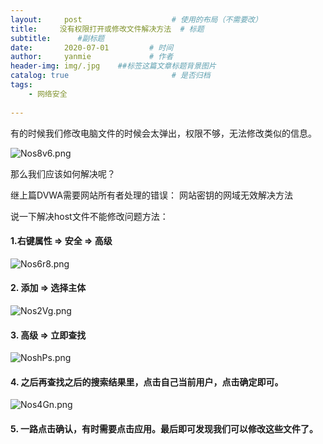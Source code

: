 ```yaml
---
layout:     post                    # 使用的布局（不需要改）
title:     没有权限打开或修改文件解决方法  # 标题 
subtitle:      #副标题
date:       2020-07-01         # 时间
author:     yanmie             # 作者
header-img: img/.jpg    ##标签这篇文章标题背景图片
catalog: true                       # 是否归档
tags:                               
    - 网络安全
  
---
```


有的时候我们修改电脑文件的时候会太弹出，权限不够，无法修改类似的信息。

![Nos8v6.png](https://s1.ax1x.com/2020/07/01/Nos8v6.png)


那么我们应该如何解决呢？

继上篇DVWA需要网站所有者处理的错误： 网站密钥的网域无效解决方法

说一下解决host文件不能修改问题方法：

#### 1.右键属性 => 安全 => 高级

![Nos6r8.png](https://s1.ax1x.com/2020/07/01/Nos6r8.png)

#### 2. 添加 => 选择主体

![Nos2Vg.png](https://s1.ax1x.com/2020/07/01/Nos2Vg.png)


#### 3. 高级 => 立即查找

![NoshPs.png](https://s1.ax1x.com/2020/07/01/NoshPs.png)

#### 4. 之后再查找之后的搜索结果里，点击自己当前用户，点击确定即可。

![Nos4Gn.png](https://s1.ax1x.com/2020/07/01/Nos4Gn.png)

#### 5. 一路点击确认，有时需要点击应用。最后即可发现我们可以修改这些文件了。